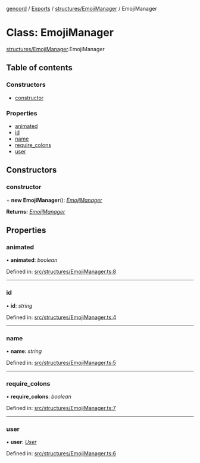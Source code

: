 [gencord](../README.md) / [Exports](../modules.md) / [structures/EmojiManager](../modules/structures_emojimanager.md) / EmojiManager

# Class: EmojiManager

[structures/EmojiManager](../modules/structures_emojimanager.md).EmojiManager

## Table of contents

### Constructors

- [constructor](structures_emojimanager.emojimanager.md#constructor)

### Properties

- [animated](structures_emojimanager.emojimanager.md#animated)
- [id](structures_emojimanager.emojimanager.md#id)
- [name](structures_emojimanager.emojimanager.md#name)
- [require\_colons](structures_emojimanager.emojimanager.md#require_colons)
- [user](structures_emojimanager.emojimanager.md#user)

## Constructors

### constructor

\+ **new EmojiManager**(): [*EmojiManager*](structures_emojimanager.emojimanager.md)

**Returns:** [*EmojiManager*](structures_emojimanager.emojimanager.md)

## Properties

### animated

• **animated**: *boolean*

Defined in: [src/structures/EmojiManager.ts:8](https://github.com/Gencord/gencord/blob/a52c25b/src/structures/EmojiManager.ts#L8)

___

### id

• **id**: *string*

Defined in: [src/structures/EmojiManager.ts:4](https://github.com/Gencord/gencord/blob/a52c25b/src/structures/EmojiManager.ts#L4)

___

### name

• **name**: *string*

Defined in: [src/structures/EmojiManager.ts:5](https://github.com/Gencord/gencord/blob/a52c25b/src/structures/EmojiManager.ts#L5)

___

### require\_colons

• **require\_colons**: *boolean*

Defined in: [src/structures/EmojiManager.ts:7](https://github.com/Gencord/gencord/blob/a52c25b/src/structures/EmojiManager.ts#L7)

___

### user

• **user**: [*User*](structures_user.user.md)

Defined in: [src/structures/EmojiManager.ts:6](https://github.com/Gencord/gencord/blob/a52c25b/src/structures/EmojiManager.ts#L6)
